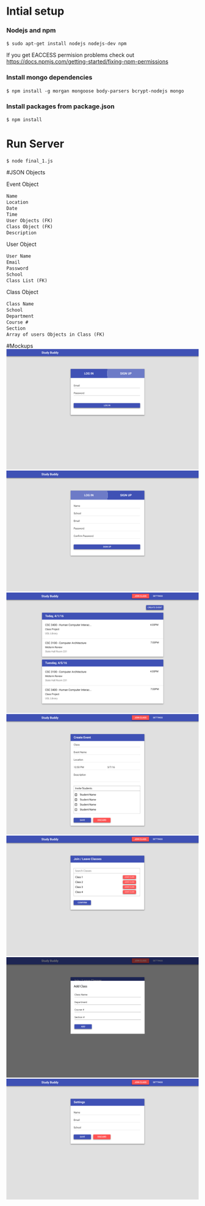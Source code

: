 # Intial setup

### Nodejs and npm

    $ sudo apt-get install nodejs nodejs-dev npm

If you get EACCESS permision problems check out https://docs.npmjs.com/getting-started/fixing-npm-permissions

### Install mongo dependencies

    $ npm install -g morgan mongoose body-parsers bcrypt-nodejs mongo
    
### Install packages from package.json
    
    $ npm install

# Run Server
    
    $ node final_1.js

#JSON Objects
    
Event Object

    Name
    Location
    Date
    Time
    User Objects (FK)
    Class Object (FK)
    Description
    
User Object

    User Name
    Email
    Password
    School
    Class List (FK)
    
Class Object

    Class Name
    School
    Department
    Course #
    Section
    Array of users Objects in Class (FK)
    
#Mockups
![alt tag](/screenshots/studybuddy_login.png)
![alt tag](/screenshots/studybuddy_signup.png)
![alt tag](/screenshots/studybuddy_class_list.png)
![alt tag](/screenshots/studybuddy_create_event.png)
![alt tag](/screenshots/studybuddy_join_class.png)
![alt tag](/screenshots/studybuddy_add_class_modal.png)
![alt tag](/screenshots/studybuddy_settings.png)
